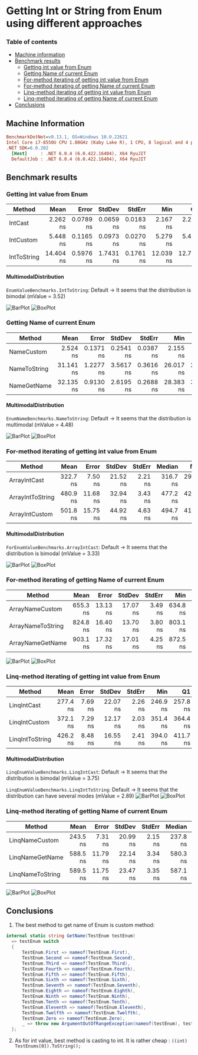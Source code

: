 # Getting Int or String from Enum using different approaches

### Table of contents
- [Machine information](#machine-information)
- [Benchmark results](#benchmark-results)
  * [Getting int value from Enum](#getting-int-value-from-enum)
  * [Getting Name of current Enum](#getting-name-of-current-enum)
  * [For-method iterating of getting int value from Enum](#for-method-iterating-of-getting-int-value-from-enum)
  * [For-method iterating of getting Name of current Enum](#for-method-iterating-of-getting-name-of-current-enum)
  * [Linq-method iterating of getting int value from Enum](#linq-method-iterating-of-getting-int-value-from-enum)
  * [Linq-method iterating of getting Name of current Enum](#linq-method-iterating-of-getting-name-of-current-enum)
- [Conclusions](#conclusions)

<a name="machine-info"></a>
## Machine Information

``` ini
BenchmarkDotNet=v0.13.1, OS=Windows 10.0.22621
Intel Core i7-8550U CPU 1.80GHz (Kaby Lake R), 1 CPU, 8 logical and 4 physical cores
.NET SDK=6.0.202
  [Host]     : .NET 6.0.4 (6.0.422.16404), X64 RyuJIT
  DefaultJob : .NET 6.0.4 (6.0.422.16404), X64 RyuJIT
```

<a name="benchmark-results"></a>
## Benchmark results

<a name="getting-int-value-from-enum"></a>
### Getting int value from Enum

| Method      |      Mean |     Error |    StdDev |    StdErr |       Min |        Q1 |    Median |        Q3 |       Max |          Op/s |  Gen 0 | Allocated |
|-------------|----------:|----------:|----------:|----------:|----------:|----------:|----------:|----------:|----------:|--------------:|-------:|----------:|
| IntCast     |  2.262 ns | 0.0789 ns | 0.0659 ns | 0.0183 ns |  2.167 ns |  2.224 ns |  2.250 ns |  2.288 ns |  2.419 ns | 442,145,721.5 |      - |         - |
| IntCustom   |  5.448 ns | 0.1165 ns | 0.0973 ns | 0.0270 ns |  5.279 ns |  5.407 ns |  5.484 ns |  5.505 ns |  5.582 ns | 183,551,001.9 |      - |         - |
| IntToString | 14.404 ns | 0.5976 ns | 1.7431 ns | 0.1761 ns | 12.039 ns | 12.774 ns | 14.185 ns | 15.502 ns | 18.667 ns |  69,425,828.0 | 0.0057 |      24 B |

#### MultimodalDistribution
`EnumValueBenchmarks.IntToString`: Default -> It seems that the distribution is bimodal (mValue = 3.52)

![BarPlot](assets/barplotValue.png)
![BoxPlot](assets/boxplotValue.png)

<a name="getting-name-of-current-enum"></a>
### Getting Name of current Enum

| Method       |      Mean |     Error |    StdDev |    StdErr |       Min |        Q1 |    Median |        Q3 |       Max |          Op/s |  Gen 0 | Allocated |
|--------------|----------:|----------:|----------:|----------:|----------:|----------:|----------:|----------:|----------:|--------------:|-------:|----------:|
| NameCustom   |  2.524 ns | 0.1371 ns | 0.2541 ns | 0.0387 ns |  2.155 ns |  2.336 ns |  2.480 ns |  2.684 ns |  3.154 ns | 396,139,904.2 |      - |         - |
| NameToString | 31.141 ns | 1.2277 ns | 3.5617 ns | 0.3616 ns | 26.017 ns | 28.289 ns | 30.565 ns | 33.086 ns | 40.831 ns |  32,112,087.9 | 0.0057 |      24 B |
| NameGetName  | 32.135 ns | 0.9130 ns | 2.6195 ns | 0.2688 ns | 28.383 ns | 30.145 ns | 31.817 ns | 33.568 ns | 39.307 ns |  31,118,650.2 |      - |         - |

#### MultimodalDistribution
`EnumNameBenchmarks.NameToString`: Default -> It seems that the distribution is multimodal (mValue = 4.48)

![BarPlot](assets/barplotName.png)
![BoxPlot](assets/boxplotName.png)

<a name="for-method-iterating-of-getting-int-value-from-enum"></a>
### For-method iterating of getting int value from Enum

| Method           |     Mean |    Error |   StdDev |  StdErr |   Median |      Min |       Q1 |       Q3 |      Max |        Op/s |  Gen 0 | Allocated |
|------------------|---------:|---------:|---------:|--------:|---------:|---------:|---------:|---------:|---------:|------------:|-------:|----------:|
| ArrayIntCast     | 322.7 ns |  7.50 ns | 21.52 ns | 2.21 ns | 316.7 ns | 292.4 ns | 305.4 ns | 336.4 ns | 380.9 ns | 3,098,671.2 | 0.1144 |     480 B |
| ArrayIntToString | 480.9 ns | 11.68 ns | 32.94 ns | 3.43 ns | 477.2 ns | 422.0 ns | 454.4 ns | 500.9 ns | 571.8 ns | 2,079,578.4 | 0.1831 |     768 B |
| ArrayIntCustom   | 501.8 ns | 15.75 ns | 44.92 ns | 4.63 ns | 494.7 ns | 418.7 ns | 469.9 ns | 525.8 ns | 615.3 ns | 1,992,661.8 | 0.1144 |     480 B |

#### MultimodalDistribution
`ForEnumValueBenchmarks.ArrayIntCast`: Default -> It seems that the distribution is bimodal (mValue = 3.33)

![BarPlot](assets/barplot-ForValue.png)
![BoxPlot](assets/boxplot-ForValue.png)

<a name="for-method-iterating-of-getting-name-of-current-enum"></a>
### For-method iterating of getting Name of current Enum

| Method            |     Mean |    Error |   StdDev |  StdErr |      Min |       Q1 |   Median |       Q3 |      Max |        Op/s |  Gen 0 |  Gen 1 | Allocated |
|-------------------|---------:|---------:|---------:|--------:|---------:|---------:|---------:|---------:|---------:|------------:|-------:|-------:|----------:|
| ArrayNameCustom   | 655.3 ns | 13.13 ns | 17.07 ns | 3.49 ns | 634.8 ns | 641.9 ns | 653.5 ns | 666.1 ns | 690.4 ns | 1,526,094.1 | 0.0916 |      - |     384 B |
| ArrayNameToString | 824.8 ns | 16.40 ns | 13.70 ns | 3.80 ns | 803.1 ns | 818.5 ns | 822.3 ns | 830.6 ns | 853.6 ns | 1,212,363.4 | 0.1602 |      - |     672 B |
| ArrayNameGetName  | 903.1 ns | 17.32 ns | 17.01 ns | 4.25 ns | 872.5 ns | 893.8 ns | 901.3 ns | 913.8 ns | 942.7 ns | 1,107,244.2 | 0.0916 | 0.0010 |     384 B |

![BarPlot](assets/barplot-ForName.png)
![BoxPlot](assets/boxplot-ForName.png)

<a name="linq-method-iterating-of-getting-int-value-from-enum"></a>
### Linq-method iterating of getting int value from Enum

| Method          |     Mean |   Error |   StdDev |  StdErr |      Min |       Q1 |   Median |       Q3 |      Max |        Op/s |  Gen 0 | Allocated |
|-----------------|---------:|--------:|---------:|--------:|---------:|---------:|---------:|---------:|---------:|------------:|-------:|----------:|
| LinqIntCast     | 277.4 ns | 7.69 ns | 22.07 ns | 2.26 ns | 246.9 ns | 257.8 ns | 276.4 ns | 289.6 ns | 335.9 ns | 3,605,546.1 | 0.0343 |     144 B |
| LinqIntCustom   | 372.1 ns | 7.29 ns | 12.17 ns | 2.03 ns | 351.4 ns | 364.4 ns | 370.1 ns | 379.8 ns | 394.6 ns | 2,687,804.8 | 0.0343 |     144 B |
| LinqIntToString | 426.2 ns | 8.48 ns | 16.55 ns | 2.41 ns | 394.0 ns | 411.7 ns | 425.2 ns | 436.6 ns | 469.1 ns | 2,346,122.6 | 0.1030 |     432 B |

#### MultimodalDistribution
`LinqEnumValueBenchmarks.LinqIntCast`: Default     -> It seems that the distribution is bimodal (mValue = 3.75)

`LinqEnumValueBenchmarks.LinqIntToString`: Default -> It seems that the distribution can have several modes (mValue = 2.89)
![BarPlot](assets/barplot-LinqValue.png)
![BoxPlot](assets/boxplot-LinqValue.png)

<a name="linq-method-iterating-of-getting-name-of-current-enum"></a>
### Linq-method iterating of getting Name of current Enum

| Method           |     Mean |    Error |   StdDev |  StdErr |   Median |      Min |       Q1 |       Q3 |      Max |        Op/s |  Gen 0 | Allocated |
|------------------|---------:|---------:|---------:|--------:|---------:|---------:|---------:|---------:|---------:|------------:|-------:|----------:|
| LinqNameCustom   | 243.5 ns |  7.31 ns | 20.99 ns | 2.15 ns | 237.8 ns | 217.6 ns | 225.8 ns | 256.8 ns | 303.0 ns | 4,106,725.3 | 0.0114 |      48 B |
| LinqNameGetName  | 588.5 ns | 11.79 ns | 22.14 ns | 3.34 ns | 580.3 ns | 564.1 ns | 572.4 ns | 598.3 ns | 646.1 ns | 1,699,140.3 | 0.0114 |      48 B |
| LinqNameToString | 589.5 ns | 11.75 ns | 23.47 ns | 3.35 ns | 587.1 ns | 543.3 ns | 576.1 ns | 598.1 ns | 646.7 ns | 1,696,274.7 | 0.0801 |     336 B |

![BarPlot](assets/barplot-LinqName.png)
![BoxPlot](assets/boxplot-LinqName.png)

<a name="conclusions"></a>
## Conclusions

1. The best method to get name of Enum is custom method:

```cs
internal static string GetName(TestEnum testEnum) 
  => testEnum switch
  {
      TestEnum.First => nameof(TestEnum.First),
      TestEnum.Second => nameof(TestEnum.Second),
      TestEnum.Third => nameof(TestEnum.Third),
      TestEnum.Fourth => nameof(TestEnum.Fourth),
      TestEnum.Fifth => nameof(TestEnum.Fifth),
      TestEnum.Sixth => nameof(TestEnum.Sixth),
      TestEnum.Seventh => nameof(TestEnum.Seventh),
      TestEnum.Eighth => nameof(TestEnum.Eighth),
      TestEnum.Ninth => nameof(TestEnum.Ninth),
      TestEnum.Tenth => nameof(TestEnum.Tenth),
      TestEnum.Eleventh => nameof(TestEnum.Eleventh),
      TestEnum.Twelfth => nameof(TestEnum.Twelfth),
      TestEnum.Zero => nameof(TestEnum.Zero),
      _ => throw new ArgumentOutOfRangeException(nameof(testEnum), testEnum, message: default)
  };
```

2. As for int value, best method is casting to int. It is rather cheap : `((int) TestEnums[0]).ToString();`